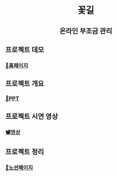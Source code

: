 <h1 align=center>꽃길</h2>
<h2 align=center>온라인 부조금 관리</h3>

## 프로젝트 데모
### [🚀홈페이지](http://kkotgil.s3-website.ap-northeast-2.amazonaws.com/)
## 프로젝트 개요
### [🔗PPT](https://github.com/NHfintech/README/files/5728291/nh._.pdf)
## 프로젝트 시연 영상
### [📽영상](https://youtu.be/if5IwPW71lI)
## 프로젝트 정리
### [📑노션페이지](https://www.notion.so/NH-f8871f8922e44690863bcee1c52debca)
